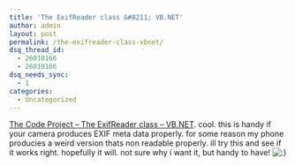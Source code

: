 ```yaml
---
title: 'The ExifReader class &#8211; VB.NET'
author: admin
layout: post
permalink: /the-exifreader-class-vbnet/
dsq_thread_id:
  - 26010166
  - 26010166
dsq_needs_sync:
  - 1
categories:
  - Uncategorized
---
```

[The Code Project &#8211; The ExifReader class &#8211; VB.NET][1]. cool. this is handy if your camera produces EXIF meta data properly. for some reason my phone producies a weird version thats non readable properly. ill try this and see if it works right. hopefully it will. not sure why i want it, but handy to have! <img src="http://blog.lotas-smartman.net/wp-includes/images/smilies/icon_smile.gif" alt=":)" class="wp-smiley" />

 [1]: http://codeproject.com/vb/net/exif_reader.asp